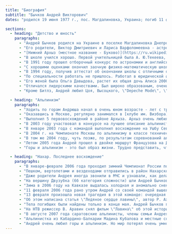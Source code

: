 ```yaml
---
title: "Биография"
subtitle: "Бычков Андрей Викторович"
dates: "родился 19 июня 1977 г., пос. Магдалиновка, Украина; погиб 11 февраля 2006 г., Нахарское ущелье, Карачаево-Черкесия. Российский альпинист, кандидат в мастера спорта."

sections:
  - heading: "Детство и юность"
    paragraphs:
      - "Андрей Бычков родился на Украине в поселке Магдалиновка Днепропетровской области. В школьные годы там часто бывал у бабушки и дедушки, которых любил и которые много им занимались."
      - "Его родители, Виктор Дмитриевич и Лариса Варфоломеевна - астрофизики. После окончания университетов работали в Ташкентском астрономическом институте. В 1978 году вместе с сыном приехали из Узбекистана в поселок Нижний Архыз, Карачаево-Черкесия, работают в [Специальной Астрофизической Обсерватории](http://www.sao.ru/)."
      - "[Нижний Архыз (местное название - Буково)](https://ru.wikipedia.org/wiki/%D0%9D%D0%B8%D0%B6%D0%BD%D0%B8%D0%B9_%D0%90%D1%80%D1%85%D1%8B%D0%B7) - крохотный живописный поселок на Северном Кавказе, построеный для организации работы обсерватории и проживания ее сотрудников. Все детство Андрюши и его сестры Юли проходило среди гор, лесов, телескопов и южного звездного неба."
      - "В школе учился хорошо. Первой учительницей была А. Ю.Текеева, классным руководителем в старших классах - А. А. Маркова. Большое уважение у него вызывали Н.М. Перепелицына, Р.А. Каримова, И.Я.Батчаев, Л.А.Губер, А. Жарикова и др. учителя. Любил физику, математику, биологию, химию. Хорошо знал английский язык, выучил его по песням Битлз. В школе занимался волейболом (имел 3й разряд), играл на гитаре и немного пел, в том числе выступая на местных концертах. Позже студентом тоже участвовал в самодеятельности."
      - "В 1991 году прошел отборочный конкурс по астрономии и английскому языку, после чего по обмену ездил на три недели в США, штат Пенсильвания. В университете Пенсильвании проходили занятия по астрономии. Также были экскурсионные поездки в Нью-Йорк и Вашингтон."
      - "С хорошими оценками окончил заочную физико-математическую школу при Московском физтехе. Учился всегда самостоятельно. Чаще всего вставал рано и утром делал уроки."
      - "В 1994 году, получив аттестат об окончании школы с отличными оценками, Андрей поступил в два ВУЗа: Московский физико-технический институт и на физический факультет Московского университета им. Ломоносова. Выбрал для обучения МГУ, астрономическое отделение: [http://www.sai.msu.ru](http://www.sai.msu.ru). Окончил его в 2000 г. Дипломная работа \"Тесные двойные системы с черной дырой в нашей галактике\" выполнена под руководством проф. В. М. Липунова. По этой же теме закончил аспирантуру. Диссертацию сделать не успел."
      - "По специальности работать не пришлось. Работал в юридической фирме \"Гарант-столица\", в ООО \"Светотехника - Омега\", подрабатывал тренером по альпинизму. С 2005 года начал говорить о своем желании вернуться в астрономию, просил помочь с этим, искал варианты."
      - "Его женой была Ольга Давыдова, растет их общая дочь Алиса 2000 г. р."
      - "Отличался лидерскими качествами. Был широко образованым, очень добрым человеком и очень талантливым в дружбе. Рядом с ним всегда было много людей. Друзей у Андрюши много было и остались навсегда. С трудом менял работу, говоря родителям: \"Хочу уйти, но мне это так трудно. Вы же знаете, как я привязываюсь к людям.\" Все, кто его знал, скажут, что это очень обаятельный человек."
      - "Кроме Битлз, Андрей любил Цоя, Высоцкого, \"Depeche Mode\", \"Наутилус\", \"Nirvana\" и др. музыку. Читал много - например, Пикуля, Акунина, Фаулза. Склонен к коллекционированию. Хорошо плавал, любил море. Уверенно и надежно водил машину. Интересовался философией и психологией."

  - heading: "Альпинизм"
    paragraphs:
      - "Ходить по горам Андрюша начал в очень юном возрасте - лет с трех. Сначала с семьей, с отцом, потом с друзьями. К концу школьных лет в походах бывал в качестве руководителя."
      - "Оказавшись в Москве, регулярно занимался в [клубе им. Визбора](http://www.sportspravka.com/main.mhtml?Part=18&PubID=3540)."
      - "Выполнил 5 первовосхождений в районе Архыза. Архыз очень любил, популяризировал его, стремился развивать туризм и альпинизм в этом регионе."
      - "В 2003 году участвовал в конкурсе на лучшее описание альпинистских маршрутов, где занял первое место, представив описания маршрутов на вершины Архыза: [http://www.mountain.ru/useful/comp/7_kabalkalp/c7.shtml](http://www.mountain.ru/useful/comp/7_kabalkalp/c7.shtml)"
      - "В январе 2003 года с командой выполнил восхождение на Ушбу Северную - любимая гора Андрея. В августе 2003 года - Эльбрус, крест."
      - "В 2004 г. на Чемпионате Москвы по альпинизму в классе технических восхождений команда с участием Андрея (в то время у него 2й разряд), заняла 6 место за восхождение на пик Вольной Испании по 5б категории сложности, маршрут Субортовича: [http://www.mountain.ru/news/2004/11-12/chemp_alp_m.shtml](http://www.mountain.ru/news/2004/11-12/chemp_alp_m.shtml)"
      - "В том же 2004 году, чуть позже, по результатам соревнований альпинистских связок, посвященных памяти А.С. Демченко, Андрей с напарником заняли 2е место, и Андрей имел уже 1й разряд по альпинизму."
      - "Летом 2005 года Андрей прошел в двойке маршрут Французова на Джайлык и маршрут Форостяна, Чегем, выполнив нормативы кандидата в мастера спорта по альпинизму. Успешное восхождение у Нахара дало бы статус мастера спорта."
      - "Горы и альпинизм - это был образ жизни. Трудно представить, что прошел бы год, например, а Андрей по каким-то причинам не был в походе. После летних восхождений много делился впечатлениями со своими близкими и просто знакомыми, рассматривал фото и как бы продолжал находиться в этом мире. К декабрю начинал тосковать по горам, обдумывать и готовить новые маршруты. Зачастую удавалось на майских, ноябрьских или рождественских праздниках еще куда-нибудь выбраться. Все время старался держать себя в форме - бегал, разрабатывал руки, занимался на скалодромах. Во взрослой жизни из-за работы были трудности с наличием свободного времени для походов. Но, как иногда говорили альпинисты: \"Работа не может мешать восхождениям.\" Зимой 2006 года Андрюшу отговаривали от похода к Нахару практически все друзья, в том числе большинство альпинистов. И категорически не отпускали на работе, кое-как согласившись дать отпуск в счет текущего года."

  - heading: "Нахар. Последнее восхождение"
    paragraphs:
      - "В январе-феврале 2006 года проходил зимний Чемпионат России по альпинизму, на участие в котором заявилась одна из сильнейших команд России в составе: Андрей Григоров (тренер, мастер спорта), Константин Дорро (получил звание мастера спорта международного класса во время этих сборов), Шанаваз Шанавазов (мастер спорта), Сергей Рашитов (кандидат в мастера спорта), Сергей Табаков (мастер спорта), Андрей Бычков (кандидат в мастера спорта), Михаил Зиновьев (мастер спорта), Дмитрий Шаульский (1й разряд) и Дмитрий Голубев. Группа прибыла на Северный Кавказ, в родную для Андрея Карачаево-Черкесию. Часть альпинистов вместе с Андрюшей навестили его семью перед восхождением. 25 января 2006 года все участники стартовали к месту восхождений."
      - "Пешком, вертолетами и вездеходами отправились в район Нахарского ущелья (Уллу-Тала), где и планировались восхождения. Параллельно в этом же районе проходили сборы МЧС Юга России. Все мероприятие было масштабное, хорошо организованое, подготовленое и обустроеное. Были доставлены газовые плиты, достаточно полноценная еда, недалеко был врач и можно было находиться с ним на связи, была регулярная связь с МЧС Черкесска."
      - "Даже родители Андрея иногда звонили в МЧС и узнавали, как дела у альпинистов. В какой-то мере организация была беспрецедентно высока. На месте был обустроен основательный лагерь. Жили в снежных пещерах."
      - "На вершину Двузубка (6б категория сложности) шли Андрей Бычков (руководитель группы), Михаил Зиновьев и Дмитрий Шаульский. Остальные готовились к восхождению по стене Нахара, высшей, 6а категории сложности."
      - "Зима в 2006 году на Кавказе выдалась холодная и аномально снежная. Начиная с февраля снег шел постоянно. И в горах его накопилось много. Время сборов заканчивалось, а восхождений сделать не удавалось."
      - "11 февраля 2006 года рано утром Андрей со своей командой вышел по маршруту на Двузубку. Они провешивали веревки и старались поставить палатку. Погода не позволяла это сделать. Умаявшись, они приняли решение вернуться в базовый лагерь. Их товарищи порадовались этому решению, признав его единственно правильным. Расслабившись после очень тяжелого дня, поужинав, Андрей Бычков шел в соседнюю пещеру вместе с Андреем Григоровым. В это время на лагерь сошла лавина. Это была не первая лавина, но предыдущие были небольшие. Эта же оказалась смертельной для Андрея Бычкова. Команда под руководством врача несколько часов пыталась его спасти. Но это было бы трудно даже в больничных условиях. Как оказалось, Андрей погиб от перелома основания черепа и закрытой черепно-мозговой травмы."
      - "13 февраля произошла новая трагедия в этой команде: очередная сильная лавина ночью сошла на лагерь, раздавила пещеры, при этом погибли Константин Дорро, Сергей Рашитов и Сергей Табаков. Получил травму Дмитрий Голубев. Оставшиеся в живых члены команды выбирались из под лавины в тяжелейших условиях. Сотрудники МЧС приложили героические усилия для эвакуации оставшейся команды при сложнейших погодных условиях."
      - "Об этом написана статья \"Ледяное сердце лавины\", автор Р. Ахмерова, журнал \"Собеседник\", N 9, 2006 (см. текст на этом сайте)."
      - "Тела погибших были найдены только в конце мая. Андрей Бычков похоронен 28 мая на кладбище в соседнем с обсерваторией селе Нижняя Eрмоловка."
      - "На НТВ режиссер В. Аравин снял фильм \"Лавина\" об этой истории, он был показан по ТВ в марте 2007 г. (фильм и текст его обсуждения имеются на этом сайте)."
      - "В августе 2007 года саратовские альпинисты, члены семьи Андрея Бычкова и его друзья совершили экспедицию к месту гибели Андрея и его товарищей. Там были установлены памятные таблички всем погибшим (cм. ссылку и текст здесь)."
      - "Альпинистка из Кабардино-Балкарии Мадина Кубалова и местные сотрудники МЧС установили памятную доску Андрею в альплагере Уллу-Тау, который он любил и часто там бывал: [http://www.bukovo.net/photo/displayimage.php?album=lastup&cat=10006&pos=1](http://www.bukovo.net/photo/displayimage.php?album=lastup&cat=10006&pos=1)"
      - "Андрей очень любил горы и альпинизм. Но мир потерял очень умного, доброго и светлого человека."
---
```


